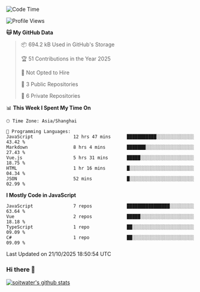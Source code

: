 <!--START_SECTION:waka-->
![Code Time](http://img.shields.io/badge/Code%20Time-5%2C652%20hrs%2033%20mins-blue)

![Profile Views](http://img.shields.io/badge/Profile%20Views-1-blue)

**🐱 My GitHub Data** 

> 📦 694.2 kB Used in GitHub's Storage 
 > 
> 🏆 51 Contributions in the Year 2025
 > 
> 🚫 Not Opted to Hire
 > 
> 📜 3 Public Repositories 
 > 
> 🔑 6 Private Repositories 
 > 
📊 **This Week I Spent My Time On** 

```text
🕑︎ Time Zone: Asia/Shanghai

💬 Programming Languages: 
JavaScript               12 hrs 47 mins      ███████████░░░░░░░░░░░░░░   43.42 % 
Markdown                 8 hrs 4 mins        ███████░░░░░░░░░░░░░░░░░░   27.43 % 
Vue.js                   5 hrs 31 mins       █████░░░░░░░░░░░░░░░░░░░░   18.75 % 
HTML                     1 hr 16 mins        █░░░░░░░░░░░░░░░░░░░░░░░░   04.34 % 
JSON                     52 mins             █░░░░░░░░░░░░░░░░░░░░░░░░   02.99 % 
```

**I Mostly Code in JavaScript** 

```text
JavaScript               7 repos             ████████████████░░░░░░░░░   63.64 % 
Vue                      2 repos             █████░░░░░░░░░░░░░░░░░░░░   18.18 % 
TypeScript               1 repo              ██░░░░░░░░░░░░░░░░░░░░░░░   09.09 % 
C#                       1 repo              ██░░░░░░░░░░░░░░░░░░░░░░░   09.09 % 
```




 Last Updated on 21/10/2025 18:50:54 UTC
<!--END_SECTION:waka-->

### Hi there 👋
[![soitwater's github stats](https://github-readme-stats.vercel.app/api?username=soitwater)](https://github.com/soitwater/github-readme-stats)
